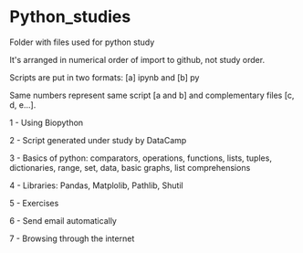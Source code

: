 # Python_studies

Folder with files used for python study

It's arranged in numerical order of import to github, not study order.

Scripts are put in two formats: [a] ipynb and [b] py

Same numbers represent same script [a and b] and complementary files [c, d, e...].


1 - Using Biopython

2 - Script generated under study by DataCamp

3 - Basics of python: comparators, operations, functions, lists, tuples, dictionaries, range, set, data, basic graphs, list comprehensions

4 - Libraries: Pandas, Matplolib, Pathlib, Shutil

5 - Exercises

6 - Send email automatically

7 - Browsing through the internet
